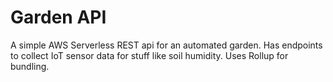 # Garden API
A simple AWS Serverless REST api for an automated garden.
Has endpoints to collect IoT sensor data for stuff like soil humidity.
Uses Rollup for bundling.
